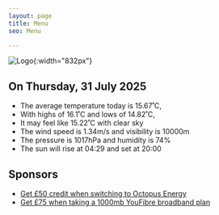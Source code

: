 ```yaml
---
layout: page
title: Menu
seo: Menu

---
```


![Logo](/images/logo.jpg){:width="832px"}

<!-- weather_marker starts -->
## On Thursday, 31 July 2025

- The average temperature today is 15.67˚C,
- With highs of 16.1˚C and lows of 14.82˚C,
- It may feel like 15.22˚C with clear sky
- The wind speed is 1.34m/s and visibility is 10000m
- The pressure is 1017hPa and humidity is 74%
- The sun will rise at 04:29 and set at 20:00

<!-- weather_marker ends -->

## Sponsors

- [Get £50 credit when switching to Octopus Energy](https://bit.ly/3oD1nnS)
- [Get £75 when taking a 1000mb YouFibre broadband plan](https://aklam.io/91zWhU?)
